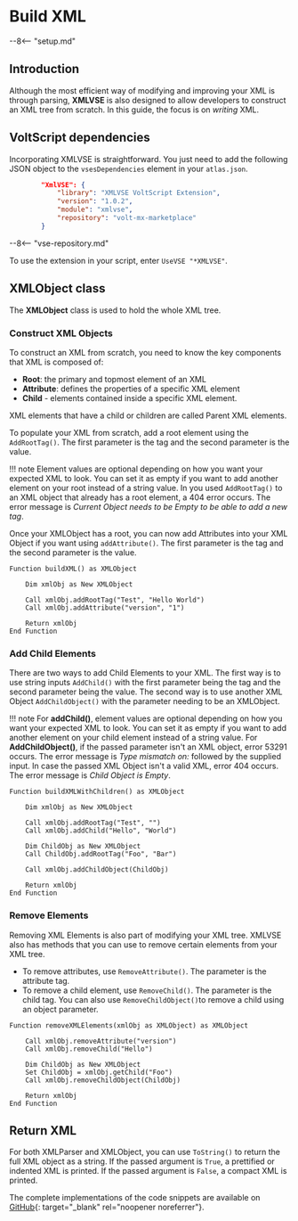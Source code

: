 # Build XML

--8<-- "setup.md"

## Introduction

Although the most efficient way of modifying and improving your XML is through parsing, **XMLVSE** is also designed to allow developers to construct an XML tree from scratch. In this guide, the focus is on _writing_ XML.

## VoltScript dependencies

Incorporating XMLVSE is straightforward. You just need to add the following JSON object to the `vsesDependencies` element in your `atlas.json`.

```json
        "XmlVSE": {
            "library": "XMLVSE VoltScript Extension",
            "version": "1.0.2",
            "module": "xmlvse",
            "repository": "volt-mx-marketplace"
        }
```

--8<-- "vse-repository.md"

To use the extension in your script, enter `UseVSE "*XMLVSE"`.

## XMLObject class

The **XMLObject** class is used to hold the whole XML tree.

### Construct XML Objects

To construct an XML from scratch, you need to know the key components that XML is composed of:

- **Root**: the primary and topmost element of an XML
- **Attribute**: defines the properties of a specific XML element
- **Child** - elements contained inside a specific XML element.

XML elements that have a child or children are called Parent XML elements.

To populate your XML from scratch, add a root element using the `AddRootTag()`. The first parameter is the tag and the second parameter is the value.

!!! note
    Element values are optional depending on how you want your expected XML to look. You can set it as empty if you want to add another element on your root instead of a string value. In you used `AddRootTag()` to an XML object that already has a root element, a 404 error occurs. The error message is _Current Object needs to be Empty to be able to add a new tag_.

Once your XMLObject has a root, you can now add Attributes into your XML Object if you want using `addAttribute()`. The first parameter is the tag and the second parameter is the value.

``` voltscript
Function buildXML() as XMLObject

    Dim xmlObj as New XMLObject

    Call xmlObj.addRootTag("Test", "Hello World")
    Call xmlObj.addAttribute("version", "1")

    Return xmlObj
End Function
```

### Add Child Elements

There are two ways to add Child Elements to your XML. The first way is to use string inputs `AddChild()` with the first parameter being the tag and the second parameter being the value. The second way is to use another XML Object `AddChildObject()` with the parameter needing to be an XMLObject.

!!! note
    For **addChild()**, element values are optional depending on how you want your expected XML to look. You can set it as empty if you want to add another element on your child element instead of a string value.
    For **AddChildObject()**, if the passed parameter isn't an XML object, error 53291 occurs. The error message is _Type mismatch on:_ followed by the supplied input. In case the passed XML Object isn't a valid XML, error 404 occurs. The error message is _Child Object is Empty_.

``` voltscript
Function buildXMLWithChildren() as XMLObject

    Dim xmlObj as New XMLObject
    
    Call xmlObj.addRootTag("Test", "")
    Call xmlObj.addChild("Hello", "World")

    Dim ChildObj as New XMLObject
    Call ChildObj.addRootTag("Foo", "Bar")

    Call xmlObj.addChildObject(ChildObj)

    Return xmlObj
End Function
```

### Remove Elements

Removing XML Elements is also part of modifying your XML tree. XMLVSE also has methods that you can use to remove certain elements from your XML tree.

- To remove attributes, use `RemoveAttribute()`. The parameter is the attribute tag.
- To remove a child element, use `RemoveChild()`. The parameter is the child tag. You can also use `RemoveChildObject()`to remove a child using an object parameter.

``` voltscript
Function removeXMLElements(xmlObj as XMLObject) as XMLObject
    
    Call xmlObj.removeAttribute("version")
    Call xmlObj.removeChild("Hello")

    Dim ChildObj as New XMLObject
    Set ChildObj = xmlObj.getChild("Foo")
    Call xmlObj.removeChildObject(ChildObj)

    Return xmlObj
End Function
```

## Return XML

For both XMLParser and XMLObject, you can use `ToString()` to return the full XML object as a string. If the passed argument is `True`, a prettified or indented XML is printed. If the passed argument is `False`, a compact XML is printed.

<!--For both XMLParser and XMLObject, you can use `ToString()` to return the full XML object as a string, pretty-print or indented XML would be printed if the argument passed is `True`, and a compact XML if `False`.-->

The complete implementations of the code snippets are available on [GitHub](https://github.com/HCL-TECH-SOFTWARE/voltscript-samples/tree/main/samples/jsonvse){: target="_blank" rel="noopener noreferrer"}.
